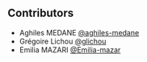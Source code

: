 Contributors
------------
* Aghiles MEDANE [@aghiles-medane](https://github.com/aghiles-medane)
* Grégoire Lichou [@glichou](https://github.com/glichou)
* Emilia MAZARI [@Emilia-mazar](https://github.com/Emilia-mazari)
